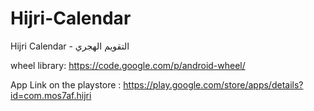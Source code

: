 Hijri-Calendar
==============

Hijri Calendar - التقويم الهجري

wheel library:
https://code.google.com/p/android-wheel/


App Link on the playstore : https://play.google.com/store/apps/details?id=com.mos7af.hijri
